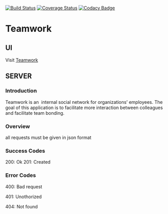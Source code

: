 [![Build Status](https://travis-ci.org/elvisiraguha/Teamwork.svg?branch=develop)](https://travis-ci.org/elvisiraguha/Teamwork)
[![Coverage Status](https://coveralls.io/repos/github/elvisiraguha/Teamwork/badge.svg?branch=ft-api-create-account-168722969)](https://coveralls.io/github/elvisiraguha/Teamwork?branch=ft-api-create-account-168722969)
[![Codacy Badge](https://api.codacy.com/project/badge/Grade/d15baa1d7de74695b344a5f76131a1d3)](https://www.codacy.com/manual/elvisiraguha/Teamwork?utm_source=github.com&utm_medium=referral&utm_content=elvisiraguha/Teamwork&utm_campaign=Badge_Grade)

# Teamwork

## UI

Visit [Teamwork](https://elvisiraguha.github.io/Teamwork/UI/html/)

## SERVER

### Introduction

Teamwork is an ​ internal social network for organizations’ employees. The goal of this application is to facilitate more interaction between colleagues and facilitate team bonding.

### Overview

all requests must be given in json format

### Success Codes

200: Ok
201: Created

### Error Codes

400: Bad request

401: Unothorized

404: Not found
